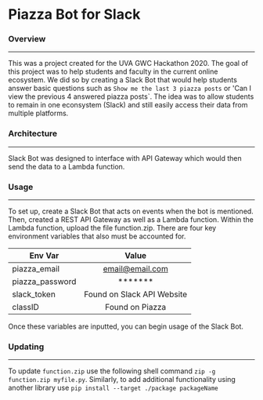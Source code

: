 # Piazza Bot for Slack
### Overview
___
This was a project created for the UVA GWC Hackathon 2020. The goal of this project was to help students and faculty in the current online ecosystem. We did so by creating a Slack Bot that would help students answer basic questions such as `Show me the last 3 piazza posts` or 'Can I view the previous 4 answered piazza posts`. The idea was to allow students to remain in one econsystem (Slack) and still easily access their data from multiple platforms.

### Architecture

___

Slack Bot was designed to interface with API Gateway which would then send the data to a Lambda function.

### Usage

___

To set up, create a Slack Bot that acts on events when the bot is mentioned. Then, created a REST API Gateway as well as a Lambda function. Within the Lambda function, upload the file function.zip. There are four key environment variables that also must be accounted for.


| Env Var        | Value           | 
| ------------- |:-------------:|
| piazza_email      | email@email.com |
| piazza_password      | *******      | 
| slack_token | Found on Slack API Website      |
|classID|Found on Piazza|


Once these variables are inputted, you can begin usage of the Slack Bot.

### Updating

___

To update `function.zip` use the following shell command `zip -g function.zip myfile.py`. Similarly, to add additional functionality using another library use `pip install --target ./package packageName`
